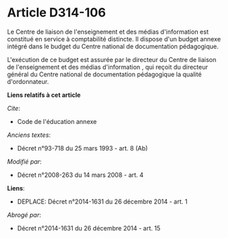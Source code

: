 # Article D314-106

Le            Centre de liaison de l'enseignement et des médias d'information  est constitué en service à comptabilité
distincte. Il dispose d'un budget annexe intégré dans le budget du Centre national de documentation pédagogique. 

L'exécution de ce budget est assurée par le directeur du            Centre de liaison de l'enseignement et des médias
d'information , qui reçoit du directeur général du Centre national de documentation pédagogique la qualité d'ordonnateur.

**Liens relatifs à cet article**

_Cite_:

  - Code de l'éducation annexe

_Anciens textes_:

  - Décret n°93-718 du 25 mars 1993 - art. 8 (Ab)

_Modifié par_:

  - Décret n°2008-263 du 14 mars 2008 - art. 4

**Liens**:

  - DEPLACE: Décret n°2014-1631 du 26 décembre 2014 - art. 1

_Abrogé par_:

  - Décret n°2014-1631 du 26 décembre 2014 - art. 15
